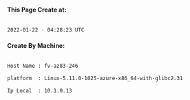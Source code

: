 
   
#### This Page Create at:

```bash

2022-01-22 - 04:28:23 UTC

```

#### Create By Machine:

```bash

Host Name : fv-az83-246

platform  : Linux-5.11.0-1025-azure-x86_64-with-glibc2.31

Ip Local  : 10.1.0.13

```


